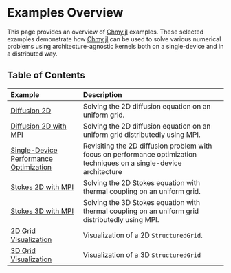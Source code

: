 # Examples Overview

This page provides an overview of [Chmy.jl](https://github.com/PTsolvers/Chmy.jl) examples. These selected examples demonstrate how [Chmy.jl](https://github.com/PTsolvers/Chmy.jl) can be used to solve various numerical problems using architecture-agnostic kernels both on a single-device and in a distributed way.

## Table of Contents


| Example    | Description | 
|:------------|:------------|
| [Diffusion 2D](https://github.com/PTsolvers/Chmy.jl/blob/main/examples/diffusion_2d.jl) | Solving the 2D diffusion equation on an uniform grid. |
| [Diffusion 2D with MPI](https://github.com/PTsolvers/Chmy.jl/blob/main/examples/diffusion_2d_mpi.jl) | Solving the 2D diffusion equation on an uniform grid distributedly using MPI. |
| [Single-Device Performance Optimization](https://github.com/PTsolvers/Chmy.jl/blob/main/examples/diffusion_2d_perf.jl) | Revisiting the 2D diffusion problem with focus on performance optimization techniques on a single-device architecture | 
| [Stokes 2D with MPI](https://github.com/PTsolvers/Chmy.jl/blob/main/examples/stokes_2d_inc_ve_T_mpi.jl) | Solving the 2D Stokes equation with thermal coupling on an uniform grid. | 
| [Stokes 3D with MPI](https://github.com/PTsolvers/Chmy.jl/blob/main/examples/stokes_3d_inc_ve_T_mpi.jl) | Solving the 3D Stokes equation with thermal coupling on an uniform grid distributedly using MPI. | 
| [2D Grid Visualization](https://github.com/PTsolvers/Chmy.jl/blob/main/examples/grids_2d.jl) | Visualization of a 2D `StructuredGrid`. | 
| [3D Grid Visualization](https://github.com/PTsolvers/Chmy.jl/blob/main/examples/grids_3d.jl) | Visualization of a 3D `StructuredGrid` | 
